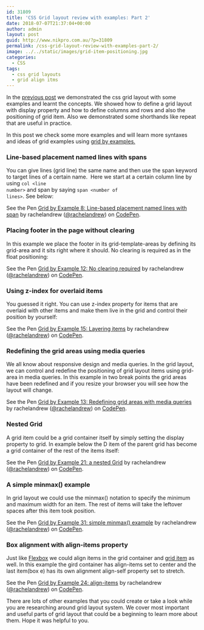 ```yaml
---
id: 31809
title: 'CSS Grid layout review with examples: Part 2'
date: 2018-07-07T21:37:04+00:00
author: admin
layout: post
guid: http://www.nikpro.com.au/?p=31809
permalink: /css-grid-layout-review-with-examples-part-2/
image: ../../static/images/grid-item-positioning.jpg
categories:
  - CSS
tags:
  - css grid layouts
  - grid align itms
---
```

In the [previous post](http://www.nikpro.com.au/css-grid-layout-review-with-examples-part-1/) we demonstrated the css grid layout with some  examples and learnt the concepts. We showed how to define a grid layout with display property and how to define columns and rows and also the positioning of grid item. Also we demonstrated some shorthands like repeat that are useful in practice.

In this post we check some more examples and will learn more syntaxes and ideas of grid examples using <a href="https://gridbyexample.com/examples/" target="_blank" rel="noopener noreferrer">grid by examples.</a>

### Line-based placement named lines with spans

You can give lines (grid line) the same name and then use the span keyword to target lines of a certain name.  Here we start at a certain column line by using <code class="highlighter-rouge">col &lt;line number&gt;</code> and span by saying <code class="highlighter-rouge">span &lt;number of lines&gt;</code>. See below:

<p class="codepen" data-height="265" data-theme-id="0" data-slug-hash="oXKgeQ" data-default-tab="css,result" data-user="rachelandrew" data-embed-version="2" data-pen-title="Grid by Example 8: Line-based placement named lines with span">
  See the Pen <a href="https://codepen.io/rachelandrew/pen/oXKgeQ/">Grid by Example 8: Line-based placement named lines with span</a> by rachelandrew (<a href="https://codepen.io/rachelandrew">@rachelandrew</a>) on <a href="https://codepen.io">CodePen</a>.
</p>



### Placing footer in the page without clearing

In this example we place the footer in its grid-template-areas by defining its grid-area and it sits right where it should. No clearing is required as in the float positioning:

<p class="codepen" data-height="265" data-theme-id="0" data-slug-hash="GJVgOV" data-default-tab="css,result" data-user="rachelandrew" data-embed-version="2" data-pen-title="Grid by Example 12: No clearing required">
  See the Pen <a href="https://codepen.io/rachelandrew/pen/GJVgOV/">Grid by Example 12: No clearing required</a> by rachelandrew (<a href="https://codepen.io/rachelandrew">@rachelandrew</a>) on <a href="https://codepen.io">CodePen</a>.
</p>



### Using z-index for overlaid items

You guessed it right. You can use z-index property for items that are overlaid with other items and make them live in the grid and control their position by yourself:

<p class="codepen" data-height="265" data-theme-id="0" data-slug-hash="KpOwQW" data-default-tab="css,result" data-user="rachelandrew" data-embed-version="2" data-pen-title="Grid by Example 15: Layering items">
  See the Pen <a href="https://codepen.io/rachelandrew/pen/KpOwQW/">Grid by Example 15: Layering items</a> by rachelandrew (<a href="https://codepen.io/rachelandrew">@rachelandrew</a>) on <a href="https://codepen.io">CodePen</a>.
</p>



### Redefining the grid areas using media queries

We all know about responsive design and media queries. In the grid layout, we can control and redefine the positioning of grid layout items using grid-area in media queries. In this example in two break points the grid areas have been redefined and if you resize your browser you will see how the layout will change.

<p class="codepen" data-height="265" data-theme-id="0" data-slug-hash="waVBpK" data-default-tab="css,result" data-user="rachelandrew" data-embed-version="2" data-pen-title="Grid by Example 13: Redefining grid areas with media queries">
  See the Pen <a href="https://codepen.io/rachelandrew/pen/waVBpK/">Grid by Example 13: Redefining grid areas with media queries</a> by rachelandrew (<a href="https://codepen.io/rachelandrew">@rachelandrew</a>) on <a href="https://codepen.io">CodePen</a>.
</p>



### Nested Grid

A grid item could be a grid container itself by simply setting the display property to grid. In example below the D item of the parent grid has become a grid container of the rest of the items itself:

<p class="codepen" data-height="265" data-theme-id="0" data-slug-hash="NqQPBR" data-default-tab="css,result" data-user="rachelandrew" data-embed-version="2" data-pen-title="Grid by Example 21: a nested Grid">
  See the Pen <a href="https://codepen.io/rachelandrew/pen/NqQPBR/">Grid by Example 21: a nested Grid</a> by rachelandrew (<a href="https://codepen.io/rachelandrew">@rachelandrew</a>) on <a href="https://codepen.io">CodePen</a>.
</p>



### A simple minmax() example

In grid layout we could use the minmax() notation to specify the minimum and maximum width for an item. The rest of items will take the leftover spaces after this item took position.

<p class="codepen" data-height="265" data-theme-id="0" data-slug-hash="RRxPyk" data-default-tab="css" data-user="rachelandrew" data-embed-version="2" data-pen-title="Grid by Example 31: simple minmax() example">
  See the Pen <a href="https://codepen.io/rachelandrew/pen/RRxPyk/">Grid by Example 31: simple minmax() example</a> by rachelandrew (<a href="https://codepen.io/rachelandrew">@rachelandrew</a>) on <a href="https://codepen.io">CodePen</a>.
</p>



### Box alignment with align-items property

Just like <a href="http://www.nikpro.com.au/flexbox-explained-in-a-simple-way-with-examples-part-1/" target="_blank" rel="noopener noreferrer">Flexbox</a> we could align items in the grid container and <a href="http://www.nikpro.com.au/flexbox-explained-in-a-simple-way-with-examples-part-2/" target="_blank" rel="noopener noreferrer">grid item</a> as well. In this example the gird container has align-items set to center and the last item(box e) has its own alignment align-self property set to stretch.

<p class="codepen" data-height="265" data-theme-id="0" data-slug-hash="WQNqKy" data-default-tab="css,result" data-user="rachelandrew" data-embed-version="2" data-pen-title="Grid by Example 24: align-items">
  See the Pen <a href="https://codepen.io/rachelandrew/pen/WQNqKy/">Grid by Example 24: align-items</a> by rachelandrew (<a href="https://codepen.io/rachelandrew">@rachelandrew</a>) on <a href="https://codepen.io">CodePen</a>.
</p>



There are lots of other examples that you could create or take a look while you are researching around grid layout system. We cover most important and useful parts of grid layout that could be a beginning to learn more about them. Hope it was helpful to you.